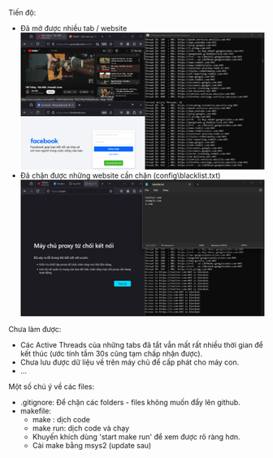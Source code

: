 Tiến độ:
+ Đã mở được nhiều tab / website
![alt text](bin/demo_00.png)
+ Đã chặn được những website cần chặn (config\blacklist.txt)
![alt text](bin/demo_01.png)

Chưa làm được:
+ Các Active Threads của những tabs đã tắt vẫn mất rất nhiều thời gian để kết thúc (ước tính tầm 30s cũng tạm chấp nhận được).
+ Chưa lưu được dữ liệu về trên máy chủ để cấp phát cho máy con.
+ ...

Một số chú ý về các files:
+ .gitignore: Để chặn các folders - files không muốn đẩy lên github.
+ makefile:
    - make    : dịch code 
    - make run: dịch code và chạy
    - Khuyến khích dùng 'start make run' để xem được rõ ràng hơn.
    - Cài make bằng msys2 (update sau) 